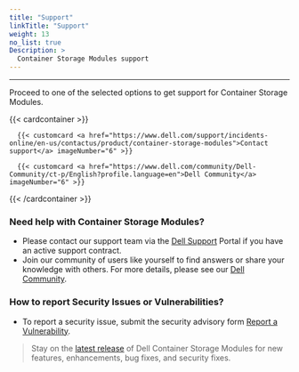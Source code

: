 ```yaml
---
title: "Support"
linkTitle: "Support"
weight: 13 
no_list: true 
Description: >
  Container Storage Modules support
---
```

<hr>

Proceed to one of the selected options to get support for Container Storage Modules.

{{< cardcontainer >}}

      {{< customcard <a href="https://www.dell.com/support/incidents-online/en-us/contactus/product/container-storage-modules">Contact support</a> imageNumber="6" >}} 

      {{< customcard <a href="https://www.dell.com/community/Dell-Community/ct-p/English?profile.language=en">Dell Community</a> imageNumber="6" >}} 

{{< /cardcontainer >}}

### Need help with Container Storage Modules?

- Please contact our support team via the [Dell Support](https://www.dell.com/support/incidents-online/en-us/contactus/product/container-storage-modules) Portal if you have an active support contract. 
- Join our community of users like yourself to find answers or share your knowledge with others. For more details, please see our [Dell Community](https://www.dell.com/community/Dell-Community/ct-p/English?profile.language=en). 

### How to report Security Issues or Vulnerabilities?

- To report a security issue, submit the security advisory form [Report a Vulnerability](https://github.com/dell/csm/security/advisories/new).
> Stay on the [latest release](https://github.com/dell/csm/releases/latest) of Dell Container Storage Modules for new features, enhancements, bug fixes, and security fixes.
